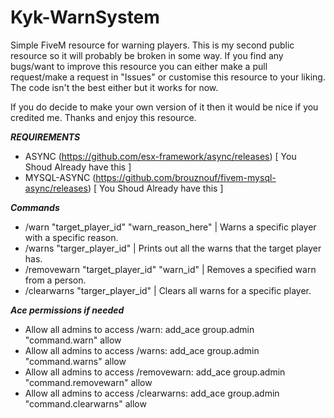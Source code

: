 # Kyk-WarnSystem
Simple FiveM resource for warning players.
This is my second public resource so it will probably be broken in some way. If you find any bugs/want to improve this resource you can either make a pull request/make a request in "Issues" or customise this resource to your liking. The code isn't the best either but it works for now.

If you do decide to make your own version of it then it would be nice if you credited me. Thanks and enjoy this resource.

***REQUIREMENTS***
- ASYNC (https://github.com/esx-framework/async/releases) [ You Shoud Already have this ]
- MYSQL-ASYNC (https://github.com/brouznouf/fivem-mysql-async/releases) [ You Shoud Already have this ]

***Commands***
- /warn "target_player_id" "warn_reason_here" | Warns a specific player with a specific reason.
- /warns "targer_player_id" | Prints out all the warns that the target player has.
- /removewarn "target_player_id" "warn_id" | Removes a specified warn from a person.
- /clearwarns "targer_player_id" | Clears all warns for a specific player.

***Ace permissions if needed***
- Allow all admins to access /warn: add_ace group.admin "command.warn" allow
- Allow all admins to access /warns: add_ace group.admin "command.warns" allow
- Allow all admins to access /removewarn: add_ace group.admin "command.removewarn" allow
- Allow all admins to access /clearwarns: add_ace group.admin "command.clearwarns" allow
